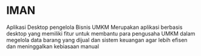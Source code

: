 # IMAN
Aplikasi Desktop pengelola Bisnis UMKM
Merupakan aplikasi berbasis desktop yang memiliki fitur untuk membantu para pengusaha UMKM dalam megelola data barang yang dijual dan sistem keuangan agar lebih efisen dan meninggalkan kebiasaan manual
